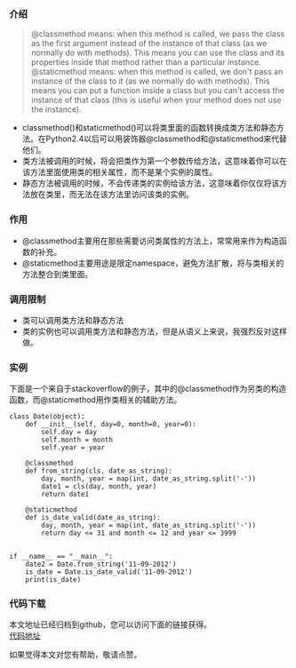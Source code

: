 ### 介绍
> @classmethod means: when this method is called, we pass the class as the first argument instead of the instance of that class (as we normally do with methods). This means you can use the class and its properties inside that method rather than a particular instance.
> @staticmethod means: when this method is called, we don't pass an instance of the class to it (as we normally do with methods). This means you can put a function inside a class but you can't access the instance of that class (this is useful when your method does not use the instance).

- classmethod()和staticmethod()可以将类里面的函数转换成类方法和静态方法。在Python2.4以后可以用装饰器@classmethod和@staticmethod来代替他们。
- 类方法被调用的时候，将会把类作为第一个参数传给方法，这意味着你可以在该方法里面使用类的相关属性，而不是某个实例的属性。
- 静态方法被调用的时候，不会传递类的实例给该方法，这意味着你仅仅将该方法放在类里，而无法在该方法里访问该类的实例。

### 作用
- @classmethod主要用在那些需要访问类属性的方法上，常常用来作为构造函数的补充。
- @staticmethod主要用途是限定namespace，避免方法扩散，将与类相关的方法整合到类里面。

### 调用限制
- 类可以调用类方法和静态方法
- 类的实例也可以调用类方法和静态方法，但是从语义上来说，我强烈反对这样做。

### 实例
下面是一个来自于stackoverflow的例子，其中的@classmethod作为另类的构造函数，而@staticmethod用作类相关的辅助方法。
```
class Date(object):
    def __init__(self, day=0, month=0, year=0):
        self.day = day
        self.month = month
        self.year = year

    @classmethod
    def from_string(cls, date_as_string):
        day, month, year = map(int, date_as_string.split('-'))
        date1 = cls(day, month, year)
        return date1

    @staticmethod
    def is_date_valid(date_as_string):
        day, month, year = map(int, date_as_string.split('-'))
        return day <= 31 and month <= 12 and year <= 3999


if __name__ == "__main__":
    date2 = Date.from_string('11-09-2012')
    is_date = Date.is_date_valid('11-09-2012')
    print(is_date)
```


### 代码下载
本文地址已经归档到github，您可以访问下面的链接获得。  
[代码地址](https://github.com/jumper2014/Asgard/tree/master/practice/class/20180122)

如果觉得本文对您有帮助，敬请点赞。